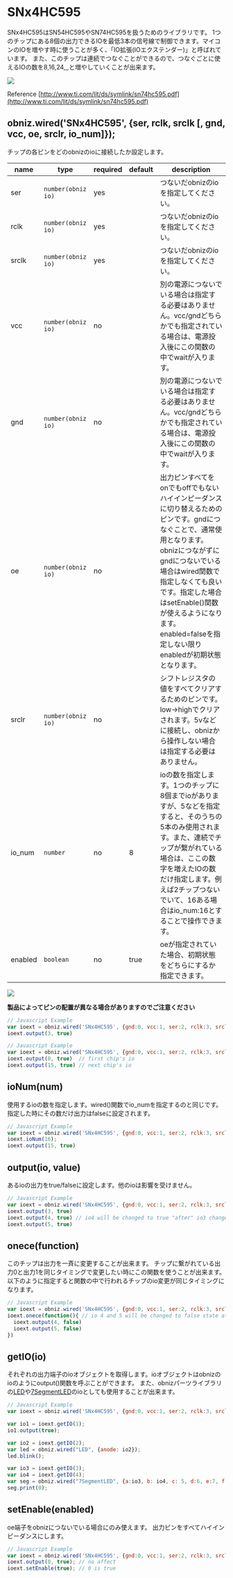 # SNx4HC595

SNx4HC595はSN54HC595やSN74HC595を扱うためのライブラリです。
1つのチップにある8個の出力できるIOを最低3本の信号線で制御できます。マイコンのIOを増やす時に使うことが多く、「IO拡張(IOエクステンダー)」と呼ばれています。
また、このチップは連続でつなぐことができるので、つなぐごとに使えるIOの数を8,16,24,,,と増やしていくことが出来ます。

![](./image.jpg)

Reference
[http://www.ti.com/lit/ds/symlink/sn74hc595.pdf](http://www.ti.com/lit/ds/symlink/sn74hc595.pdf)

## obniz.wired('SNx4HC595', {ser, rclk, srclk [, gnd, vcc, oe, srclr, io_num]});

チップの各ピンをどのobnizのioに接続したか設定します。

name | type | required | default | description
--- | --- | --- | --- | ---
ser | `number(obniz io)` | yes | &nbsp; | つないだobnizのioを指定してください。
rclk | `number(obniz io)` | yes |  &nbsp; | つないだobnizのioを指定してください。
srclk | `number(obniz io)` | yes | &nbsp;  | つないだobnizのioを指定してください。
vcc | `number(obniz io)` | no |  &nbsp; | 別の電源につないでいる場合は指定する必要はありません。vcc/gndどちらかでも指定されている場合は、電源投入後にこの関数の中でwaitが入ります。
gnd | `number(obniz io)` | no |  &nbsp; | 別の電源につないでいる場合は指定する必要はありません。vcc/gndどちらかでも指定されている場合は、電源投入後にこの関数の中でwaitが入ります。
oe | `number(obniz io)` | no |  &nbsp; | 出力ピンすべてをonでもoffでもないハイインピーダンスに切り替えるためのピンです。gndにつなぐことで、通常使用となります。obnizにつながずにgndにつないでいる場合はwired関数で指定しなくても良いです。指定した場合はsetEnable()関数が使えるようになります。enabled=falseを指定しない限りenabledが初期状態となります。
srclr | `number(obniz io)` | no | &nbsp; | シフトレジスタの値をすべてクリアするためのピンです。low->highでクリアされます。5vなどに接続し、obnizから操作しない場合は指定する必要はありません。
io_num | `number` | no | 8  | ioの数を指定します。1つのチップに8個までioがありますが、5などを指定すると、そのうちの5本のみ使用されます。また、連続でチップが繋がれている場合は、ここの数字を増えたIOの数だけ指定します。例えば2チップつないでいて、16ある場合はio_num:16とすることで操作できます。
enabled | `boolean` | no | true  | oeが指定されていた場合、初期状態をどちらにするか指定できます。



![](./wired.png)

**製品によってピンの配置が異なる場合がありますのでご注意ください**

```Javascript
// Javascript Example
var ioext = obniz.wired('SNx4HC595', {gnd:0, vcc:1, ser:2, rclk:3, srclk:4});
ioext.output(3, true)
```

```Javascript
// Javascript Example
var ioext = obniz.wired('SNx4HC595', {gnd:0, vcc:1, ser:2, rclk:3, srclk:4, io_num:16});
ioext.output(0, true)  // first chip's io
ioext.output(15, true) // next chip's io
```



## ioNum(num)

使用するioの数を指定します。wired()関数でio_numを指定するのと同じです。
指定した時にその数だけ出力はfalseに設定されます。
```Javascript
// Javascript Example
var ioext = obniz.wired('SNx4HC595', {gnd:0, vcc:1, ser:2, rclk:3, srclk:4});
ioext.ioNum(16);
ioext.output(15, true)
```

## output(io, value)
あるioの出力をtrue/falseに設定します。他のioは影響を受けません。

```Javascript
// Javascript Example
var ioext = obniz.wired('SNx4HC595', {gnd:0, vcc:1, ser:2, rclk:3, srclk:4});
ioext.output(3, true)
ioext.output(4, true) // io4 will be changed to true "after" io3 changed to true.
ioext.output(5, true)
```

## onece(function)
このチップは出力を一斉に変更することが出来ます。
チップに繋がれている出力0と出力1を同じタイミングで変更したい時にこの関数を使うことが出来ます。
以下のように指定すると関数の中で行われるチップのio変更が同じタイミングになります。

```Javascript
// Javascript Example
var ioext = obniz.wired('SNx4HC595', {gnd:0, vcc:1, ser:2, rclk:3, srclk:4});
ioext.onece(function(){ // io 4 and 5 will be changed to false state at same timing.
  ioext.output(4, false)
  ioext.output(5, false)
})
```

## getIO(io)
それぞれの出力端子のioオブジェクトを取得します。ioオブジェクトはobnizのioのようにoutput()関数を呼ぶことができます。
また、obnizパーツライブラリの[LED](./LED)や[7SegmentLED](./7SegmentLED)のioとしても使用することが出来ます。

```Javascript
// Javascript Example
var ioext = obniz.wired('SNx4HC595', {gnd:0, vcc:1, ser:2, rclk:3, srclk:4});

var io1 = ioext.getIO(1);
io1.output(true);

var io2 = ioext.getIO(2);
var led = obniz.wired("LED", {anode: io2});
led.blink();

var io3 = ioext.getIO(3);
var io4 = ioext.getIO(4);
var seg = obniz.wired("7SegmentLED", {a:io3, b: io4, c: 5, d:6, e:7, f:8, g:9, common:10});
seg.print(0);
```

## setEnable(enabled)
oe端子をobnizにつないでいる場合にのみ使えます。
出力ピンをすべてハイインピーダンスにします。

```Javascript
// Javascript Example
var ioext = obniz.wired('SNx4HC595', {gnd:0, vcc:1, ser:2, rclk:3, srclk:4, oe:5, enabled: false});
ioext.output(0, true); // no affect
ioext.setEnable(true); // 0 is true
```